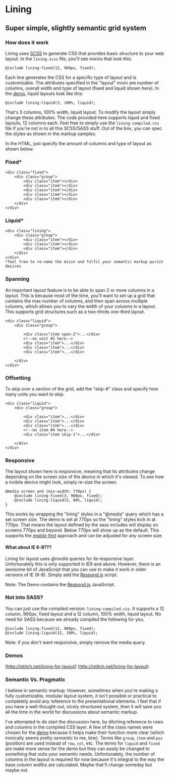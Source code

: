 Lining
===========

Super simple, slightly semantic grid system
-------------------------------------------

### How does it work
Lining uses [SCSS](http://sass-lang.com/) to generate CSS that provides basic structure to your web layout. In the `lining.scss` file, you'll see mixins that look this:
	
	@include lining-fixed(12, 960px, fixed);

Each line generates the CSS for a specific type of layout and is customizable. The attributes specified in the "layout" mixin are number of columns, overall width and type of layout (fixed and liquid shown here). In the [demo](http://istitch.net/lining-for-layout
), liquid layouts look like this:

	@include lining-liquid(3, 100%, liquid);

That's 3 columns, 100% width, liquid layout. To modify the layout simply change these attributes. The code provided here supports liquid and fixed layouts, 12 columns each. Feel free to simply use the `lining-compiled.css` file if you're not in to all this SCSS/SASS stuff. Out of the box, you can spec the styles as shown in the markup samples.

In the HTML, just specify the amount of columns and type of layout as shown below.

### Fixed*
	<div class="fixed">
		<div class="group">
			<div class="item"></div>
			<div class="item"></div>
			<div class="item"></div>
			<div class="item"></div>
			<div class="item"></div>
		</div>
	</div>

### Liquid*
	<div class="lining">
		<div class="group">
			<div class="item"></div>
			<div class="item"></div>
			<div class="item"></div>
		</div>
	</div>
	*feel free to re-name the mixin and fulfil your semantic markup purist desires

### Spanning
An important layout feature is to be able to span 2 or more columns in a layout. This is because most of the time, you'll want to set up a grid that contains the max number of columns, and then span across multiple columns, which allows you to vary the width of your columns in a layout. This supports grid structures such as a two-thirds one-third layout.

	<div class="liquid">
		<div class="group">

			<div class="item span-2">...</div>
			<!--no unit #2 here-->
			<div class="item">...</div>
			<div class="item">...</div>
			<div class="item">...</div>

		</div>
	</div>


### Offsetting
To skip over a section of the grid, add the "skip-#" class and specify how many units you want to skip.

	<div class="liquid">
		<div class="group">

			<div class="item">...</div>
			<div class="item">...</div>
			<div class="item">...</div>
			<!--no item #4 here-->
			<div class="item skip-1">...</div>

		</div>
	</div>


### Responsive
The layout shown here is responsive, meaning that its attributes change depending on the screen size of the device in which it's viewed. To see how a mobile device might look, simply re-size the screen.

	@media screen and (min-width: 770px) {
		@include lining-fixed(3, 960px, fixed);
		@include lining-liquid(5, 80%, liquid);
	}
		
	
This works by wrapping the "lining" styles in a "@media" query which has a set screen size. The demo is set at 770px so the "lining" styles kick in at 770px. That means the layout defined by the sass includes will display on screens 770px and beyond. Below 770px will show up as the default. This supports the [*mobile first*](http://www.abookapart.com/products/mobile-first) approach and can be adjusted for any screen size. 


#### What about IE 6-8???
Lining for layout uses *@media* queries for its responsive layer. Unfortunately this is only supported in IE9 and above. However, there is an awesome bit of JavaScript that you can use to make it work in older versions of IE (6-8). Simply add the [Respond.js](https://github.com/scottjehl/Respond) script. 

Note: The Demo contains the [Respond.js](https://github.com/scottjehl/Respond) JavaScript.



### Not into SASS?
You can just use the compiled version: `lining-compiled.css`. It supports a 12 column, 960px, fixed layout and a 12 column, 100% width, liquid layout. No need for SASS because we already compiled the following for you.

	@include lining-fixed(12, 960px, fixed);
	@include lining-liquid(12, 100%, liquid);
	
Note: if you don't want responsive, simply remove the media query.


### Demos
[http://istitch.net/lining-for-layout] (http://istitch.net/lining-for-layout)

### Semantic Vs. Pragmatic
I believe in semantic markup. However, sometimes when you're making a fully customizable, modular layout system, it isn't possible or practical to completely avoid any reference to the presentational elements. I feel that if you have a well-thought-out, nicely structured system, then it will save you all the time in the world for discussions about semantic markup. 

I've attempted to do start the discussion here, by ditching reference to rows and columns in the compiled CSS layer. A few of the class names were chosen for the [demo](http://istitch.net/lining-for-layout
) because it helps make their function more clear (which ironically seems pretty *semantic* to me, btw). Terms like `group`, `item` and `pos` (position) are used instead of `row`, `col`, etc. The terms for `liquid` and `fixed` are make more sense for the demo but they can easily be changed to something that suits your semantic needs. Unfortunately, the number of columns in the layout is required for now because it's integral to the way the base column widths are calculated. Maybe that'll change someday but maybe not.
   


